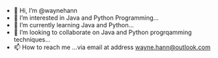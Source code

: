 - 👋 Hi, I’m @waynehann
- 👀 I’m interested in Java and Python Programming...
- 🌱 I’m currently learning Java and Python...
- 💞️ I’m looking to collaborate on Java and Python progrqamming techniques...
- 📫 How to reach me ...via email at address wayne.hann@outlook.com

<!---
waynehann/waynehann is a ✨ special ✨ repository because its `README.md` (this file) appears on your GitHub profile.
You can click the Preview link to take a look at your changes.
--->
